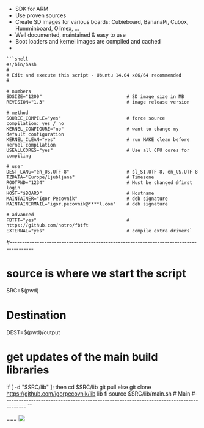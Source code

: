

- SDK for ARM 
- Use proven sources
- Create SD images for various boards: Cubieboard, BananaPi, Cubox, Humminboard, Olimex, ...
- Well documented, maintained & easy to use
- Boot loaders and kernel images are compiled and cached 
- 

    ```shell
	#!/bin/bash
	# 
	# Edit and execute this script - Ubuntu 14.04 x86/64 recommended
	#
	
	# numbers
    SDSIZE="1200"								# SD image size in MB
    REVISION="1.3"								# image release version
    
    # method
    SOURCE_COMPILE="yes"						# force source compilation: yes / no
    KERNEL_CONFIGURE="no"						# want to change my default configuration
    KERNEL_CLEAN="yes"							# run MAKE clean before kernel compilation
    USEALLCORES="yes"							# Use all CPU cores for compiling
    
    # user 
    DEST_LANG="en_US.UTF-8" 	 				# sl_SI.UTF-8, en_US.UTF-8
    TZDATA="Europe/Ljubljana" 					# Timezone
    ROOTPWD="1234"   		  					# Must be changed @first login
    HOST="$BOARD"						 		# Hostname
    MAINTAINER="Igor Pecovnik"					# deb signature
    MAINTAINERMAIL="igor.pecovnik@****l.com"	# deb signature
    
    # advanced
    FBTFT="yes"									# https://github.com/notro/fbtft 
    EXTERNAL="yes"								# compile extra drivers`
#---------------------------------------------------------------------------------------
# source is where we start the script
SRC=$(pwd)
# Destination
DEST=$(pwd)/output                      		      	
# get updates of the main build libraries
if [ -d "$SRC/lib" ]; then
	cd $SRC/lib
	git pull 
else
	git clone https://github.com/igorpecovnik/lib lib
fi
source $SRC/lib/main.sh # Main
#---------------------------------------------------------------------------------------
    ```

===
<img src="http://cdn.flaticon.com/png/256/47478.png">
